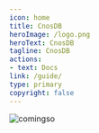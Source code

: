 ```yaml
---
icon: home
title: CnosDB
heroImage: /logo.png
heroText: CnosDB
tagline: CnosDB
actions:
- text: Docs
link: /guide/
type: primary
copyright: false
---
```


![comingso](/Docs_banner.png)
